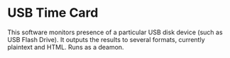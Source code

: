 USB Time Card
=============

This software monitors presence of a particular USB disk device (such as USB Flash Drive). It outputs the results to several formats, currently plaintext and HTML. Runs as a deamon.
